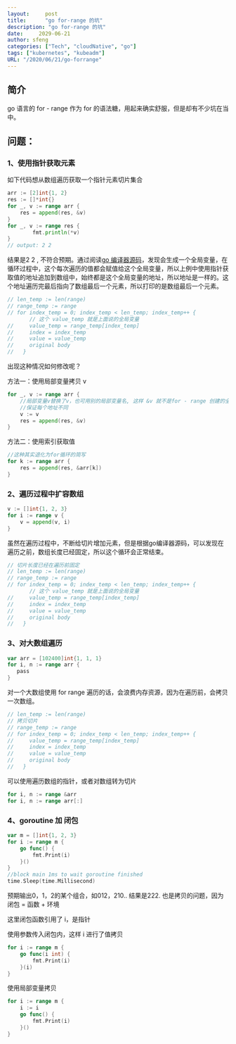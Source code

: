 ```yaml
---
layout:     post
title:      "go for-range 的坑"
description: "go for-range 的坑"
date:     2029-06-21
author: sfeng
categories: ["Tech", "cloudNative", "go"]
tags: ["kubernetes", "kubeadm"]
URL: "/2020/06/21/go-forrange"
---
```


## 简介

go 语言的 for - range 作为 for 的语法糖，用起来确实舒服，但是却有不少坑在当中。

## 问题：

### 1、使用指针获取元素

如下代码想从数组遍历获取一个指针元素切片集合

```go
arr := [2]int{1, 2}
res := []*int{}
for _, v := range arr {
    res = append(res, &v)
}
for _, v := range res {
		fmt.println(*v)
}
// output: 2 2
```

结果是2 2 , 不符合预期。通过阅读[go 编译器源码](https://github.com/golang/gofrontend/blob/e387439bfd24d5e142874b8e68e7039f74c744d7/go/statements.cc#L5501)，发现会生成一个全局变量，在循环过程中，这个每次遍历的值都会赋值给这个全局变量，所以上例中使用指针获取值的地址追加到数组中，始终都是这个全局变量的地址，所以地址是一样的。这个地址遍历完最后指向了数组最后一个元素，所以打印的是数组最后一个元素。

```go
// len_temp := len(range)
// range_temp := range
// for index_temp = 0; index_temp < len_temp; index_temp++ {
       // 这个 value_temp 就是上面说的全局变量
//     value_temp = range_temp[index_temp]
//     index = index_temp
//     value = value_temp
//     original body
//   }
```

出现这种情况如何修改呢？

方法一：使用局部变量拷贝 v

```go
for _, v := range arr {
    //局部变量v替换了v，也可用别的局部变量名, 这样 &v 就不是for - range 创建的全局变量地址了
    //保证每个地址不同
    v := v 
    res = append(res, &v)
}
```

方法二：使用索引获取值

```go
//这种其实退化为for循环的简写
for k := range arr {
    res = append(res, &arr[k])
}
```

### 2、遍历过程中扩容数组

```go
v := []int{1, 2, 3}
for i := range v {
    v = append(v, i)
}
```

虽然在遍历过程中，不断给切片增加元素，但是根据go编译器源码，可以发现在遍历之前，数组长度已经固定，所以这个循环会正常结束。

```go
// 切片长度已经在遍历前固定
// len_temp := len(range)
// range_temp := range
// for index_temp = 0; index_temp < len_temp; index_temp++ {
       // 这个 value_temp 就是上面说的全局变量
//     value_temp = range_temp[index_temp]
//     index = index_temp
//     value = value_temp
//     original body
//   }
```

### 3、****对大数组遍历****

```go
var arr = [102400]int{1, 1, 1} 
for i, n := range arr {
   pass
}
```

对一个大数组使用 for range 遍历的话，会浪费内存资源，因为在遍历前，会拷贝一次数组。

```go
// len_temp := len(range)
// 拷贝切片
// range_temp := range
// for index_temp = 0; index_temp < len_temp; index_temp++ {
//     value_temp = range_temp[index_temp]
//     index = index_temp
//     value = value_temp
//     original body
//   }
```

可以使用遍历数组的指针，或者对数组转为切片

```go
for i, n := range &arr
for i, n := range arr[:]
```

### 4、****goroutine 加 闭包****

```go
var m = []int{1, 2, 3}
for i := range m {
    go func() {
        fmt.Print(i)
    }()
}
//block main 1ms to wait goroutine finished
time.Sleep(time.Millisecond)
```

预期输出0，1，2的某个组合，如012，210.. 结果是222. 也是拷贝的问题，因为闭包 = 函数 + 环境

这里闭包函数引用了 i，是指针

使用参数传入闭包内，这样 i 进行了值拷贝

```go
for i := range m {
    go func(i int) {
        fmt.Print(i)
    }(i)
}
```

使用局部变量拷贝

```go
for i := range m {
    i := i
    go func() {
        fmt.Print(i)
    }()
}
```